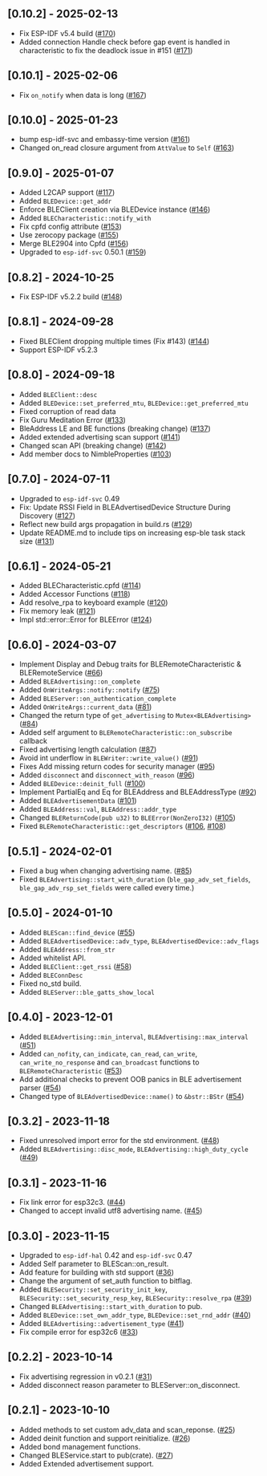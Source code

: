 ## [0.10.2] - 2025-02-13
- Fix ESP-IDF v5.4 build ([#170](https://github.com/taks/esp32-nimble/pull/170))
- Added connection Handle check before gap event is handled in characteristic to fix the deadlock issue in #151 ([#171](https://github.com/taks/esp32-nimble/pull/171))

## [0.10.1] - 2025-02-06
- Fix `on_notify` when data is long ([#167](https://github.com/taks/esp32-nimble/pull/167))

## [0.10.0] - 2025-01-23
- bump esp-idf-svc and embassy-time version ([#161](https://github.com/taks/esp32-nimble/pull/161))
- Changed on_read closure argument from `AttValue` to `Self` ([#163](https://github.com/taks/esp32-nimble/pull/163))

## [0.9.0] - 2025-01-07
- Added L2CAP support ([#117](https://github.com/taks/esp32-nimble/pull/117))
- Added `BLEDevice::get_addr`
- Enforce BLEClient creation via BLEDevice instance ([#146](https://github.com/taks/esp32-nimble/pull/146))
- Added `BLECharacteristic::notify_with`
- Fix cpfd config attribute ([#153](https://github.com/taks/esp32-nimble/pull/153))
- Use zerocopy package ([#155](https://github.com/taks/esp32-nimble/pull/155))
- Merge BLE2904 into Cpfd ([#156](https://github.com/taks/esp32-nimble/pull/156))
- Upgraded to `esp-idf-svc` 0.50.1 ([#159](https://github.com/taks/esp32-nimble/pull/159))

## [0.8.2] - 2024-10-25
- Fix ESP-IDF v5.2.2 build ([#148](https://github.com/taks/esp32-nimble/pull/148))

## [0.8.1] - 2024-09-28
- Fixed BLEClient dropping multiple times (Fix #143) ([#144](https://github.com/taks/esp32-nimble/pull/144))
- Support ESP-IDF v5.2.3

## [0.8.0] - 2024-09-18
- Added `BLEClient::desc`
- Added `BLEDevice::set_preferred_mtu`, `BLEDevice::get_preferred_mtu`
- Fixed corruption of read data
- Fix Guru Meditation Error ([#133](https://github.com/taks/esp32-nimble/pull/133))
- BleAddress LE and BE functions (breaking change) ([#137](https://github.com/taks/esp32-nimble/pull/137))
- Added extended advertising scan support ([#141](https://github.com/taks/esp32-nimble/pull/141))
- Changed scan API (breaking change) ([#142](https://github.com/taks/esp32-nimble/pull/142))
- Add member docs to NimbleProperties ([#103](https://github.com/taks/esp32-nimble/pull/103))

## [0.7.0] - 2024-07-11
- Upgraded to `esp-idf-svc` 0.49
- Fix: Update RSSI Field in BLEAdvertisedDevice Structure During Discovery ([#127](https://github.com/taks/esp32-nimble/pull/127))
- Reflect new build args propagation in build.rs ([#129](https://github.com/taks/esp32-nimble/pull/129))
- Update README.md to include tips on increasing esp-ble task stack size ([#131](https://github.com/taks/esp32-nimble/pull/131))

## [0.6.1] - 2024-05-21
- Added BLECharacteristic.cpfd ([#114](https://github.com/taks/esp32-nimble/pull/114))
- Added Accessor Functions ([#118](https://github.com/taks/esp32-nimble/pull/118))
- Add resolve_rpa to keyboard example ([#120](https://github.com/taks/esp32-nimble/pull/120))
- Fix memory leak ([#121](https://github.com/taks/esp32-nimble/pull/121))
- Impl std::error::Error for BLEError ([#124](https://github.com/taks/esp32-nimble/pull/124))

## [0.6.0] - 2024-03-07
- Implement Display and Debug traits for BLERemoteCharacteristic & BLERemoteService ([#66](https://github.com/taks/esp32-nimble/pull/66))
- Added `BLEAdvertising::on_complete`
- Added `OnWriteArgs::notify::notify` ([#75](https://github.com/taks/esp32-nimble/pull/75))
- Added `BLEServer::on_authentication_complete`
- Added `OnWriteArgs::current_data` ([#81](https://github.com/taks/esp32-nimble/pull/81))
- Changed the return type of `get_advertising` to `Mutex<BLEAdvertising>` ([#84](https://github.com/taks/esp32-nimble/pull/84))
- Added self argument to `BLERemoteCharacteristic::on_subscribe` callback
- Fixed advertising length calculation ([#87](https://github.com/taks/esp32-nimble/pull/87))
- Avoid int underflow in `BLEWriter::write_value()` ([#91](https://github.com/taks/esp32-nimble/pull/91))
- Fixes Add missing return codes for security manager ([#95](https://github.com/taks/esp32-nimble/pull/95))
- Added `disconnect` and `disconnect_with_reason` ([#96](https://github.com/taks/esp32-nimble/pull/96))
- Added `BLEDevice::deinit_full` ([#100](https://github.com/taks/esp32-nimble/pull/100))
- Implement PartialEq and Eq for BLEAddress and BLEAddressType ([#92](https://github.com/taks/esp32-nimble/pull/92))
- Added `BLEAdvertisementData` ([#101](https://github.com/taks/esp32-nimble/pull/101))
- Added `BLEAddress::val`, `BLEAddress::addr_type`
- Changed `BLEReturnCode(pub u32)` to `BLEError(NonZeroI32)` ([#105](https://github.com/taks/esp32-nimble/pull/105))
- Fixed `BLERemoteCharacteristic::get_descriptors` ([#106](https://github.com/taks/esp32-nimble/pull/106), [#108](https://github.com/taks/esp32-nimble/pull/108))

## [0.5.1] - 2024-02-01
- Fixed a bug when changing advertising name. ([#85](https://github.com/taks/esp32-nimble/pull/85))
- Fixed `BLEAdvertising::start_with_duration`
  (`ble_gap_adv_set_fields`, `ble_gap_adv_rsp_set_fields` were called every time.)

## [0.5.0] - 2024-01-10
- Added `BLEScan::find_device` ([#55](https://github.com/taks/esp32-nimble/pull/55))
- Added `BLEAdvertisedDevice::adv_type`, `BLEAdvertisedDevice::adv_flags`
- Added `BLEAddress::from_str`
- Added whitelist API.
- Added `BLEClient::get_rssi` ([#58](https://github.com/taks/esp32-nimble/pull/58))
- Added `BLEConnDesc`
- Fixed no_std build.
- Added `BLEServer::ble_gatts_show_local`

## [0.4.0] - 2023-12-01
- Added `BLEAdvertising::min_interval`, `BLEAdvertising::max_interval` ([#51](https://github.com/taks/esp32-nimble/pull/51))
- Added `can_nofity`, `can_indicate`, `can_read`, `can_write`, `can_write_no_response` and `can_broadcast` functions to `BLERemoteCharacteristic` ([#53](https://github.com/taks/esp32-nimble/pull/53))
- Add additional checks to prevent OOB panics in BLE advertisement parser ([#54](https://github.com/taks/esp32-nimble/pull/54))
- Changed type of `BLEAdvertisedDevice::name()` to `&bstr::BStr` ([#54](https://github.com/taks/esp32-nimble/pull/54))

## [0.3.2] - 2023-11-18
- Fixed unresolved import error for the std environment. ([#48](https://github.com/taks/esp32-nimble/pull/48))
- Added `BLEAdvertising::disc_mode`, `BLEAdvertising::high_duty_cycle` ([#49](https://github.com/taks/esp32-nimble/pull/49))

## [0.3.1] - 2023-11-16
- Fix link error for esp32c3. ([#44](https://github.com/taks/esp32-nimble/pull/44))
- Changed to accept invalid utf8 advertising name. ([#45](https://github.com/taks/esp32-nimble/pull/45))

## [0.3.0] - 2023-11-15
- Upgraded to `esp-idf-hal` 0.42 and `esp-idf-svc` 0.47
- Added Self parameter to BLEScan::on_result.
- Add feature for building with std support ([#36](https://github.com/taks/esp32-nimble/pull/36))
- Change the argument of set_auth function to bitflag.
- Added `BLESecurity::set_security_init_key`, `BLESecurity::set_security_resp_key`, `BLESecurity::resolve_rpa` ([#39](https://github.com/taks/esp32-nimble/pull/39))
- Changed `BLEAdvertising::start_with_duration` to pub.
- Added `BLEDevice::set_own_addr_type`, `BLEDevice::set_rnd_addr` ([#40](https://github.com/taks/esp32-nimble/pull/40))
- Added `BLEAdvertising::advertisement_type` ([#41](https://github.com/taks/esp32-nimble/pull/41))
- Fix compile error for esp32c6 ([#33](https://github.com/taks/esp32-nimble/pull/33))

## [0.2.2] - 2023-10-14
- Fix advertising regression in v0.2.1 ([#31](https://github.com/taks/esp32-nimble/pull/31))
- Added disconnect reason parameter to BLEServer::on_disconnect.

## [0.2.1] - 2023-10-10
- Added methods to set custom adv_data and scan_reponse. ([#25](https://github.com/taks/esp32-nimble/pull/25))
- Added deinit function and support reinitialize. ([#26](https://github.com/taks/esp32-nimble/pull/26))
- Added bond management functions.
- Changed BLEService.start to pub(crate). ([#27](https://github.com/taks/esp32-nimble/pull/27))
- Added Extended advertisement support.
